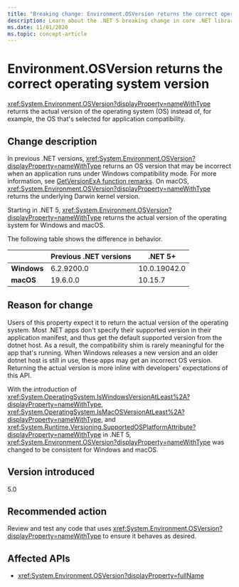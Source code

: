```yaml
---
title: "Breaking change: Environment.OSVersion returns the correct operating system version"
description: Learn about the .NET 5 breaking change in core .NET libraries where Environment.OSVersion returns the actual version of the operating system instead of, for example, the OS that's selected for application compatibility.
ms.date: 11/01/2020
ms.topic: concept-article
---
```

# Environment.OSVersion returns the correct operating system version

<xref:System.Environment.OSVersion?displayProperty=nameWithType> returns the actual version of the operating system (OS) instead of, for example, the OS that's selected for application compatibility.

## Change description

In previous .NET versions, <xref:System.Environment.OSVersion?displayProperty=nameWithType> returns an OS version that may be incorrect when an application runs under Windows compatibility mode. For more information, see [GetVersionExA function remarks](/windows/win32/api/sysinfoapi/nf-sysinfoapi-getversionexa#remarks). On macOS, <xref:System.Environment.OSVersion?displayProperty=nameWithType> returns the underlying Darwin kernel version.

Starting in .NET 5, <xref:System.Environment.OSVersion?displayProperty=nameWithType> returns the actual version of the operating system for Windows and macOS.

The following table shows the difference in behavior.

|  | Previous .NET versions | .NET 5+ |
|--|------------------------|---------|
| **Windows** | 6.2.9200.0 | 10.0.19042.0 |
| **macOS** | 19.6.0.0 | 10.15.7 |

## Reason for change

Users of this property expect it to return the actual version of the operating system. Most .NET apps don't specify their supported version in their application manifest, and thus get the default supported version from the dotnet host. As a result, the compatibility shim is rarely meaningful for the app that's running. When Windows releases a new version and an older dotnet host is still in use, these apps may get an incorrect OS version. Returning the actual version is more inline with developers' expectations of this API.

With the introduction of <xref:System.OperatingSystem.IsWindowsVersionAtLeast%2A?displayProperty=nameWithType>, <xref:System.OperatingSystem.IsMacOSVersionAtLeast%2A?displayProperty=nameWithType>, and <xref:System.Runtime.Versioning.SupportedOSPlatformAttribute?displayProperty=nameWithType> in .NET 5, <xref:System.Environment.OSVersion?displayProperty=nameWithType> was changed to be consistent for Windows and macOS.

## Version introduced

5.0

## Recommended action

Review and test any code that uses <xref:System.Environment.OSVersion?displayProperty=nameWithType> to ensure it behaves as desired.

## Affected APIs

- <xref:System.Environment.OSVersion?displayProperty=fullName>

<!--

### Category

Core .NET libraries

### Affected APIs

- `P:System.Environment.OSVersion`

-->
